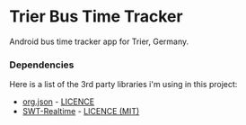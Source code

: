 Trier Bus Time Tracker
=======================

Android bus time tracker app for Trier, Germany.

### Dependencies

Here is a list of the 3rd party libraries i'm using in this project:

* [org.json](http://json.org/java/) - [LICENCE](http://www.json.org/license.html)
* [SWT-Realtime](https://github.com/Kasoki/SWT-Realtime) - [LICENCE (MIT)](https://github.com/Kasoki/SWT-Realtime/blob/master/LICENCE)
